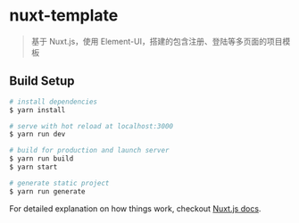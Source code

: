 # nuxt-template

> 基于 Nuxt.js，使用 Element-UI，搭建的包含注册、登陆等多页面的项目模板

## Build Setup

``` bash
# install dependencies
$ yarn install

# serve with hot reload at localhost:3000
$ yarn run dev

# build for production and launch server
$ yarn run build
$ yarn start

# generate static project
$ yarn run generate
```

For detailed explanation on how things work, checkout [Nuxt.js docs](https://nuxtjs.org).
